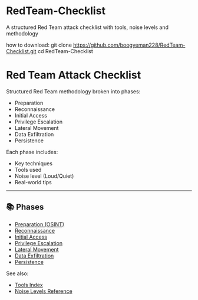 # RedTeam-Checklist
A structured Red Team attack checklist with tools, noise levels and methodology

how to download:
git clone https://github.com/boogyeman228/RedTeam-Checklist.git
cd RedTeam-Checklist


# Red Team Attack Checklist

Structured Red Team methodology broken into phases:
- Preparation
- Reconnaissance
- Initial Access
- Privilege Escalation
- Lateral Movement
- Data Exfiltration
- Persistence

Each phase includes:
- Key techniques
- Tools used
- Noise level (Loud/Quiet)
- Real-world tips

---

## 📚 Phases
- [Preparation (OSINT)](./Preparation.md)
- [Reconnaissance](./1-Reconnaissance.md)
- [Initial Access](./2-InitialAccess.md)
- [Privilege Escalation](./3-PrivilegeEscalation.md)
- [Lateral Movement](./4-LateralMovement.md)
- [Data Exfiltration](./5-DataExfiltration.md)
- [Persistence](./6-Persistence.md)

See also:
- [Tools Index](./TOOLS.md)
- [Noise Levels Reference](./noise-levels.md)
